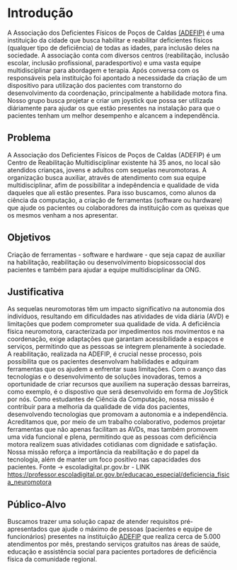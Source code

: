 # Introdução

 A Associação dos Deficientes Físicos de Poços de Caldas [(ADEFIP)](https://www.instagram.com/adefip/) é uma instituição da cidade que busca habilitar e reabilitar deficientes físicos (qualquer tipo de deficiência) de todas as idades, para inclusão deles na sociedade. A associação conta com diversos centros (reabilitação, inclusão escolar, inclusão profissional, paradesportivo) e uma vasta equipe multidisciplinar para abordagem e terapia. 
 Após conversa com os responsáveis pela instituição foi apontado a necessidade da criação de um dispositivo para utilização dos pacientes com transtorno do desenvolvimento da coordenação, principalmente a habilidade motora fina.
  Nosso grupo busca projetar e criar um joystick que possa ser utilizada diáriamente para ajudar os que estão presentes na instalação para que o pacientes tenham um melhor desempenho e alcancem a independência.

## Problema

 A Associação dos Deficientes Físicos de Poços de Caldas (ADEFIP) é um Centro de Reabilitação Multidisciplinar existente há 35 anos, no local são atendidos crianças, jovens e adultos com sequelas neuromotoras. A organização busca auxiliar, através de atendimento com sua equipe multidisciplinar, afim de possibilitar a indepêndencia e qualidade de vida daqueles que ali estão presentes. 
  Para isso buscamos, como alunos da ciência da computação, a criação de ferramentas (software ou hardware) que ajude os pacientes ou colaboradores da instituição com as queixas que os mesmos venham a nos apresentar.

## Objetivos

Criação de ferramentas - software e hardware - que seja capaz de auxiliar na habilitação, reabilitação ou desenvolvimento biopsicossocial dos pacientes e também para ajudar a equipe multidisciplinar da ONG.
 

## Justificativa

As sequelas neuromotoras têm um impacto significativo na autonomia dos indivíduos, resultando em dificuldades nas atividades de vida diária (AVD) e limitações que podem comprometer sua qualidade de vida. A deficiência física neuromotora, caracterizada por impedimentos nos movimentos e na coordenação, exige adaptações que garantam acessibilidade a espaços e serviços, permitindo que as pessoas se integrem plenamente à sociedade.
A reabilitação, realizada na ADEFIP, é crucial nesse processo, pois possibilita que os pacientes desenvolvam habilidades e adquiram ferramentas que os ajudem a enfrentar suas limitações. Com o avanço das tecnologias e o desenvolvimento de soluções inovadoras, temos a oportunidade de criar recursos que auxiliem na superação dessas barreiras, como exemplo, é o dispostivo que será desenvolvido em forma de JoyStick por nós.
Como estudantes de Ciência da Computação, nossa missão é contribuir para a melhoria da qualidade de vida dos pacientes, desenvolvendo tecnologias que promovam a autonomia e a independência. Acreditamos que, por meio de um trabalho colaborativo, podemos projetar ferramentas que não apenas facilitam as AVDs, mas também promovem uma vida funcional e plena, permitindo que as pessoas com deficiência motora realizem suas atividades cotidianas com dignidade e satisfação. Nossa missão reforça a importância da reabilitação e do papel da tecnologia, além de manter um foco positivo nas capacidades dos pacientes.
Fonte -> escoladigital.pr.gov.br - LINK https://professor.escoladigital.pr.gov.br/educacao_especial/deficiencia_fisica_neuromotora


## Público-Alvo

 Buscamos trazer uma solução capaz de atender requisitos pré-apresentados que ajude o máximo de pessoas (pacientes e equipe de funcionários) presentes na instituição [ADEFIP](https://www.adefip.org.br/) que realiza cerca de 5.000 atendimentos por mês, prestando serviços gratuitos nas áreas de saúde, educação e assistência social para pacientes portadores de deficiência física da comunidade regional.
 

